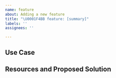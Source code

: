 ```yaml
---
name: feature
about: Adding a new feature
title: "\U0001F4BB feature: [summary]"
labels: ''
assignees: ''

---
```


## Use Case

## Resources and Proposed Solution
